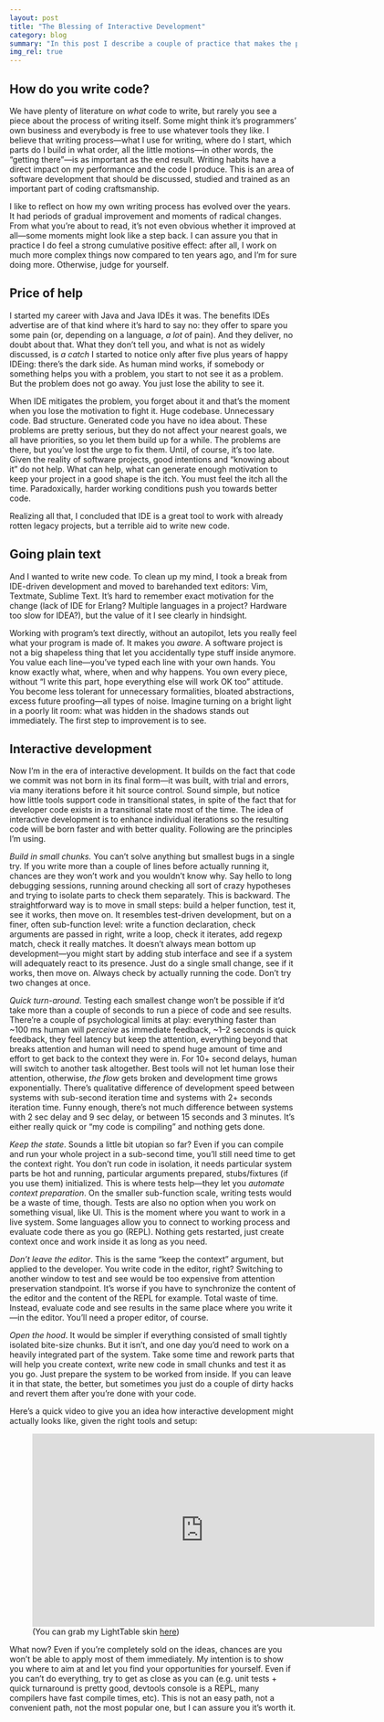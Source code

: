```yaml
---
layout: post
title: "The Blessing of Interactive Development"
category: blog
summary: "In this post I describe a couple of practice that makes the process of writing code faster, more predictable and straightforward"
img_rel: true
---
```


## How do you write code?

We have plenty of literature on _what_ code to write, but rarely you see a piece about the process of writing itself. Some might think it’s programmers’ own business and everybody is free to use whatever tools they like. I believe that writing process—what I use for writing, where do I start, which parts do I build in what order, all the little motions—in other words, the “getting there”—is as important as the end result. Writing habits have a direct impact on my performance and the code I produce. This is an area of software development that should be discussed, studied and trained as an important part of coding craftsmanship.

I like to reflect on how my own writing process has evolved over the years. It had periods of gradual improvement and moments of radical changes. From what you’re about to read, it’s not even obvious whether it improved at all—some moments might look like a step back. I can assure you that in practice I do feel a strong cumulative positive effect: after all, I work on much more complex things now compared to ten years ago, and I’m for sure doing more. Otherwise, judge for yourself.

## Price of help

I started my career with Java and Java IDEs it was. The benefits IDEs advertise are of that kind where it’s hard to say no: they offer to spare you some pain (or, depending on a language, _a lot_ of pain). And they deliver, no doubt about that. What they don’t tell you, and what is not as widely discussed, is _a catch_ I started to notice only after five plus years of happy IDEing: there’s the dark side. As human mind works, if somebody or something helps you with a problem, you start to not see it as a problem. But the problem does not go away. You just lose the ability to see it.

When IDE mitigates the problem, you forget about it and that’s the moment when you lose the motivation to fight it. Huge codebase. Unnecessary code. Bad structure. Generated code you have no idea about. These problems are pretty serious, but they do not affect your nearest goals, we all have priorities, so you let them build up for a while. The problems are there, but you’ve lost the urge to fix them. Until, of course, it’s too late. Given the reality of software projects, good intentions and “knowing about it” do not help. What can help, what can generate enough motivation to keep your project in a good shape is the itch. You must feel the itch all the time. Paradoxically, harder working conditions push you towards better code.

Realizing all that, I concluded that IDE is a great tool to work with already rotten legacy projects, but a terrible aid to write new code.

## Going plain text 

And I wanted to write new code. To clean up my mind, I took a break from IDE-driven development and moved to barehanded text editors: Vim, Textmate, Sublime Text. It’s hard to remember exact motivation for the change (lack of IDE for Erlang? Multiple languages in a project? Hardware too slow for IDEA?), but the value of it I see clearly in hindsight.

Working with program’s text directly, without an autopilot, lets you really feel what your program is made of. It makes you _aware_. A software project is not a big shapeless thing that let you accidentally type stuff inside anymore. You value each line—you’ve typed each line with your own hands. You know exactly what, where, when and why happens. You own every piece, without “I write this part, hope everything else will work OK too” attitude. You become less tolerant for unnecessary formalities, bloated abstractions, excess future proofing—all types of noise. Imagine turning on a bright light in a poorly lit room: what was hidden in the shadows stands out immediately. The first step to improvement is to see.

## Interactive development

Now I’m in the era of interactive development. It builds on the fact that code we commit was not born in its final form—it was built, with trial and errors, via many iterations before it hit source control. Sound simple, but notice how little tools support code in transitional states, in spite of the fact that for developer code exists in a transitional state most of the time. The idea of interactive development is to enhance individual iterations so the resulting code will be born faster and with better quality. Following are the principles I’m using.

*Build in small chunks.* You can’t solve anything but smallest bugs in a single try. If you write more than a couple of lines before actually running it, chances are they won’t work and you wouldn’t know why. Say hello to long debugging sessions, running around checking all sort of crazy hypotheses and trying to isolate parts to check them separately. This is backward. The straightforward way is to move in small steps: build a helper function, test it, see it works, then move on. It resembles test-driven development, but on a finer, often sub-function level: write a function declaration, check arguments are passed in right, write a loop, check it iterates, add regexp match, check it really matches. It doesn’t always mean bottom up development—you might start by adding stub interface and see if a system will adequately react to its presence. Just do a single small change, see if it works, then move on. Always check by actually running the code. Don’t try two changes at once.

*Quick turn-around*. Testing each smallest change won’t be possible if it’d take more than a couple of seconds to run a piece of code and see results. There’re a couple of psychological limits at play: everything faster than ~100 ms human will _perceive_ as immediate feedback, ~1–2 seconds is quick feedback, they feel latency but keep the attention, everything beyond that breaks attention and human will need to spend huge amount of time and effort to get back to the context they were in. For 10+ second delays, human will switch to another task altogether. Best tools will not let human lose their attention, otherwise, _the flow_ gets broken and development time grows exponentially. There’s qualitative difference of development speed between systems with sub-second iteration time and systems with 2+ seconds iteration time. Funny enough, there’s not much difference between systems with 2 sec delay and 9 sec delay, or between 15 seconds and 3 minutes. It’s either really quick or “my code is compiling” and nothing gets done.

*Keep the state*. Sounds a little bit utopian so far? Even if you can compile and run your whole project in a sub-second time, you’ll still need time to get the context right. You don’t run code in isolation, it needs particular system parts be hot and running, particular arguments prepared, stubs/fixtures (if you use them) initialized. This is where tests help—they let you _automate context preparation_. On the smaller sub-function scale, writing tests would be a waste of time, though. Tests are also no option when you work on something visual, like UI. This is the moment where you want to work in a live system. Some languages allow you to connect to working process and evaluate code there as you go (REPL). Nothing gets restarted, just create context once and work inside it as long as you need.

*Don’t leave the editor*. This is the same “keep the context” argument, but applied to the developer. You write code in the editor, right? Switching to another window to test and see would be too expensive from attention preservation standpoint. It’s worse if you have to synchronize the content of the editor and the content of the REPL for example. Total waste of time. Instead, evaluate code and see results in the same place where you write it—in the editor. You’ll need a proper editor, of course.

*Open the hood*. It would be simpler if everything consisted of small tightly isolated bite-size chunks. But it isn’t, and one day you’d need to work on a heavily integrated part of the system. Take some time and rework parts that will help you create context, write new code in small chunks and test it as you go. Just prepare the system to be worked from inside. If you can leave it in that state, the better, but sometimes you just do a couple of dirty hacks and revert them after you’re done with your code.

Here’s a quick video to give you an idea how interactive development might actually looks like, given the right tools and setup:


<figure>
<iframe width="600" height="338" src="https://www.youtube.com/embed/XEMI5-MBgaM" frameborder="0" allowfullscreen></iframe>
(You can grab my LightTable skin <a href="https://github.com/tonsky/alabaster-lighttable-skin" target="_blank">here</a>)
</figure>

What now? Even if you’re completely sold on the ideas, chances are you won’t be able to apply most of them immediately. My intention is to show you where to aim at and let you find your opportunities for yourself. Even if you can’t do everything, try to get as close as you can (e.g. unit tests + quick turnaround is pretty good, devtools console is a REPL, many compilers have fast compile times, etc). This is not an easy path, not a convenient path, not the most popular one, but I can assure you it’s worth it.
